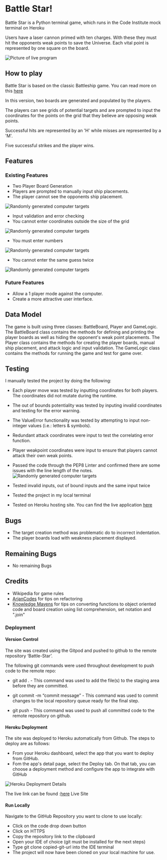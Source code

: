 # Battle Star!

Battle Star is a Python terminal game, which runs in the Code Institute mock terminal on Heroku

Users have a laser cannon primed with ten charges. With these they must hit the opponents  weak points to save the Universe. Each vital point is represented by one square on the board.

![Picture of live program](assets/images/Battlestarpic1.PNG)

## How to play

Battle Star is based on the classic Battleship game. You can read more on this [here](https://en.wikipedia.org/wiki/Battleship_(game))

In this version, two boards are generated and populated by the players.

The players can see grids of potential targets and are prompted to input the coordinates for the points on the grid that they believe are opposing weak points.

Successful hits are represented by an 'H' while misses are represented by a 'M'.

Five successful strikes and the player wins.


## Features

### Existing Features

* Two Player Board Generation
 * Players are prompted to manually input ship placements.
 * The player cannot see the opponents ship placement.

![Randomly generated computer targets](assets/images/Battlestarpic5.PNG)


* Input validation and error checking
 * You cannot enter coordinates outside the size of the grid

![Randomly generated computer targets](assets/images/Battlestarpic2.PNG)
 
 * You must enter numbers

 ![Randomly generated computer targets](assets/images/Battlestarpic3.PNG)

 * You cannot enter the same guess twice

 ![Randomly generated computer targets](assets/images/Battlestarpic4.PNG)

### Future Features

* Allow a 1 player mode against the computer.
* Create a more attractive user interface.

## Data Model

The game is built using three classes: BattleBoard, Player and GameLogic. The BattleBoard class contains the methods for defining and printing the player boards as well as hiding the opponent's weak point placements. The Player class contains the methods for creating the player boards, manual ship placement, and attack logic and input validation. The GameLogic class contains the methods for running the game and test for game over.


## Testing

I manually tested the project by doing the following:
* Each player move was tested by inputting coordinates for both players. The coordinates did not mutate during the runtime.
* The out of bounds potentiality was tested by inputing invalid coordinates and testing for the error warning.
* The ValueError functionality was tested by attempting to input non-integer values (i.e.: letters & symbols).
* Redundant attack coordinates were input to test the correlating error function.
* Player weakpoint coordinates were input to ensure that players cannot attack their own weak points. 
* Passed the code through the PEP8 Linter and confirmed there are some issues with the line length of the notes.
![Randomly generated computer targets](assets/images/Battlestarpic6.PNG)

* Tested invalid inputs, out of bound inputs and the same input twice
* Tested the project in my local terminal
* Tested on Heroku hosting site. You can find the live application [here](https://battlestar-5603f3628e7a.herokuapp.com/)

## Bugs
* The target creation method was problematic do to incorrect indentation. 
* The player boards load with weakness placement displayed.

## Remaining Bugs
* No remaining Bugs

## Credits
* Wikipedia for game rules
* [ArjanCodes](https://www.youtube.com/watch?v=u3yo-TjeIDg) for tips on refactoring
* [Knowledge Mavens](https://www.youtube.com/@KnowledgeMavens) for tips on converting functions to object oriented code and board creation using list comprehension, set notation and  ".join"


### Deployment

#### Version Control

The site was created using the Gitpod and pushed to github to the remote repository ‘Battle-Star’.

The following git commands were used throughout development to push code to the remote repo:

* git add . <file> - This command was used to add the file(s) to the staging area before they are committed.

* git commit -m “commit message” - This command was used to commit changes to the local repository queue ready for the final step.

* git push - This command was used to push all committed code to the remote repository on github.

#### Heroku Deployment
The site was deployed to Heroku automatically from Github. The steps to deploy are as follows:

* From your Heroku dashboard, select the app that you want to deploy from GitHub.
* Fom the app's detail page, select the Deploy tab. On that tab, you can choose a deployment method and configure the app to integrate with GitHub

![Heroku Deployment Details](assets/images/Battlestarpic7.PNG)

The live link can be found :[here](https://battlestar-5603f3628e7a.herokuapp.com/) Live Site

#### Run Locally
Navigate to the GitHub Repository you want to clone to use locally:

* Click on the code drop down button
* Click on HTTPS
* Copy the repository link to the clipboard
* Open your IDE of choice (git must be installed for the next steps)
* Type git clone copied-git-url into the IDE terminal
* The project will now have been cloned on your local machine for use.

